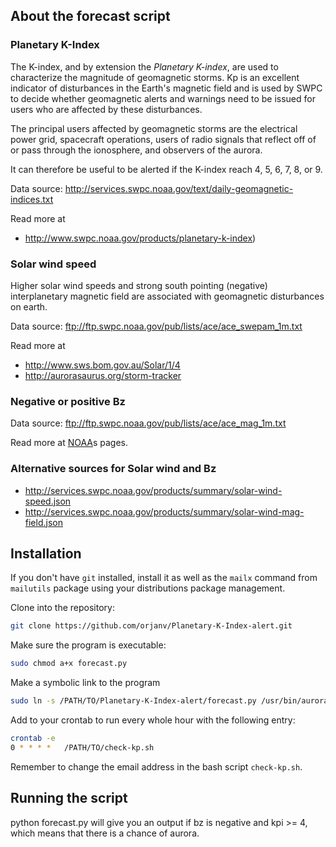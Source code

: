 ## About the forecast script

### Planetary K-Index

The K-index, and by extension the *Planetary K-index*, are used to characterize the magnitude of geomagnetic storms. Kp is an excellent indicator of disturbances in the Earth's magnetic field and is used by SWPC to decide whether geomagnetic alerts and warnings need to be issued for users who are affected by these disturbances.

The principal users affected by geomagnetic storms are the electrical power grid, spacecraft operations, users of radio signals that reflect off of or pass through the ionosphere, and observers of the aurora.

It can therefore be useful to be alerted if the K-index reach 4, 5, 6, 7, 8, or 9.

Data source: http://services.swpc.noaa.gov/text/daily-geomagnetic-indices.txt

Read more at

* http://www.swpc.noaa.gov/products/planetary-k-index)

### Solar wind speed

Higher solar wind speeds and strong south pointing (negative) interplanetary 
magnetic field are associated with geomagnetic disturbances on earth.

Data source: ftp://ftp.swpc.noaa.gov/pub/lists/ace/ace_swepam_1m.txt

Read more at 

* http://www.sws.bom.gov.au/Solar/1/4
* http://aurorasaurus.org/storm-tracker

### Negative or positive Bz

Data source: ftp://ftp.swpc.noaa.gov/pub/lists/ace/ace_mag_1m.txt

Read more at [NOAA](http://www.swpc.noaa.gov/products/planetary-k-index)s pages.

### Alternative sources for Solar wind and Bz

* http://services.swpc.noaa.gov/products/summary/solar-wind-speed.json
* http://services.swpc.noaa.gov/products/summary/solar-wind-mag-field.json


## Installation
If you don't have `git` installed, install it as well as the `mailx` command from `mailutils` package using your distributions package management.

Clone into the repository:

```bash
git clone https://github.com/orjanv/Planetary-K-Index-alert.git
```

Make sure the program is executable:
```bash
sudo chmod a+x forecast.py
``` 

Make a symbolic link to the program
```bash
sudo ln -s /PATH/TO/Planetary-K-Index-alert/forecast.py /usr/bin/aurora-forecast
```

Add to your crontab to run every whole hour with the following entry:

```bash
crontab -e
0 * * * *	/PATH/TO/check-kp.sh
```

Remember to change the email address in the bash script `check-kp.sh`.

## Running the script

python forecast.py will give you an output if bz is negative and kpi >= 4, 
which means that there is a chance of aurora.

